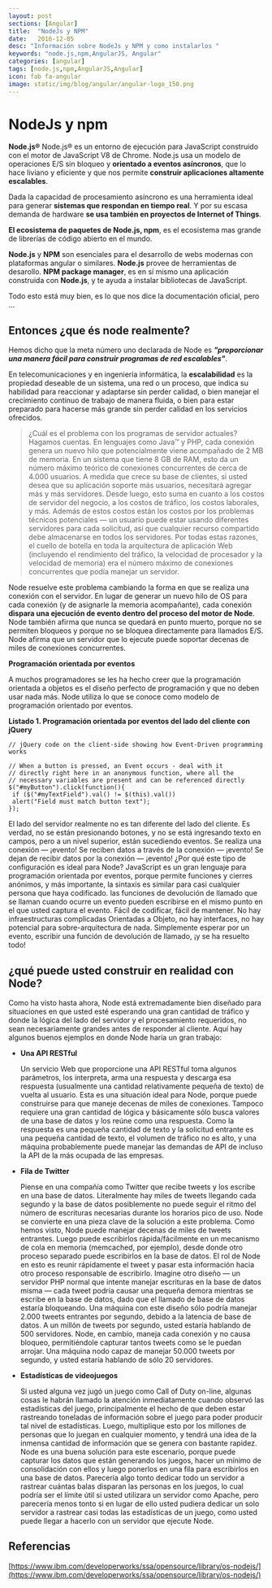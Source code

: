 ```yaml
---
layout: post
sections: [Angular]
title:  "NodeJs y NPM"
date:   2016-12-05
desc: "Información sobre NodeJs y NPM y como instalarlos "
keywords: "node.js,npm,AngularJS, Angular"
categories: [angular]
tags: [node.js,npm,AngularJS,Angular]
icon: fab fa-angular
image: static/img/blog/angular/angular-logo_150.png
---
```


# NodeJs y npm #

**Node.js®** Node.js® es un entorno de ejecución para JavaScript construido con el motor de JavaScript V8 de Chrome. Node.js usa un modelo de operaciones E/S sin bloqueo y **orientado a eventos asíncronos**, que lo hace liviano y eficiente y que nos permite **construir aplicaciones altamente escalables**.

Dada la capacidad de procesamiento asíncrono es una herramienta ideal para generar **sistemas que respondan en tiempo real**. Y por su escasa demanda de hardware **se usa también en proyectos de Internet of Things**.

**El ecosistema de paquetes de Node.js, npm**, es el ecosistema mas grande de librerías de código abierto en el mundo.

**Node.js** y **NPM** son esenciales para el desarrollo de webs modernas con plataformas angular o similares. **Node.js** provee de herramientas de desarollo. **NPM package manager**, es en sí mismo una aplicación construida con **Node.js**, y te ayuda a instalar bibliotecas de JavaScript.

Todo esto está muy bien, es lo que nos dice la documentación oficial, pero ...

## Entonces ¿que és node realmente? ##
<!--more-->
Hemos dicho que la meta número uno declarada de Node es ***"proporcionar una manera fácil para construir programas de red escalables"***.

En telecomunicaciones y en ingeniería informática, la **escalabilidad** es la propiedad deseable de un sistema, una red o un proceso, que indica su habilidad para reaccionar y adaptarse sin perder calidad, o bien manejar el crecimiento continuo de trabajo de manera fluida, o bien para estar preparado para hacerse más grande sin perder calidad en los servicios ofrecidos.

> ¿Cuál es el problema con los programas de servidor actuales? Hagamos cuentas. En lenguajes como Java™ y PHP, cada conexión genera un nuevo hilo que potencialmente viene acompañado de 2 MB de memoria. En un sistema que tiene 8 GB de RAM, esto da un número máximo teórico de conexiones concurrentes de cerca de 4.000 usuarios. A medida que crece su base de clientes, si usted desea que su aplicación soporte más usuarios, necesitará agregar más y más servidores. Desde luego, esto suma en cuanto a los costos de servidor del negocio, a los costos de tráfico, los costos laborales, y más. Además de estos costos están los costos por los problemas técnicos potenciales — un usuario puede estar usando diferentes servidores para cada solicitud, así que cualquier recurso compartido debe almacenarse en todos los servidores. Por todas estas razones, el cuello de botella en toda la arquitectura de aplicación Web (incluyendo el rendimiento del tráfico, la velocidad de procesador y la velocidad de memoria) era el número máximo de conexiones concurrentes que podía manejar un servidor.

Node resuelve este problema cambiando la forma en que se realiza una conexión con el servidor. En lugar de generar un nuevo hilo de OS para cada conexión (y de asignarle la memoria acompañante), cada conexión **dispara una ejecución de evento dentro del proceso del motor de Node**. Node también afirma que nunca se quedará en punto muerto, porque no se permiten bloqueos y porque no se bloquea directamente para llamados E/S. Node afirma que un servidor que lo ejecute puede soportar decenas de miles de conexiones concurrentes.

**Programación orientada por eventos**

A muchos programadores se les ha hecho creer que la programación orientada a objetos es el diseño perfecto de programación y que no deben usar nada más. Node utiliza lo que se conoce como modelo de programación orientado por eventos.

**Listado 1. Programación orientada por eventos del lado del cliente con jQuery**

    // jQuery code on the client-side showing how Event-Driven programming works
    
    // When a button is pressed, an Event occurs - deal with it
    // directly right here in an anonymous function, where all the
    // necessary variables are present and can be referenced directly
    $("#myButton").click(function(){
     if ($("#myTextField").val() != $(this).val())
     alert("Field must match button text");
    });

El lado del servidor realmente no es tan diferente del lado del cliente. Es verdad, no se están presionando botones, y no se está ingresando texto en campos, pero a un nivel superior, están sucediendo eventos. Se realiza una conexión — ¡evento! Se reciben datos a través de la conexión — ¡evento! Se dejan de recibir datos por la conexión — ¡evento!
¿Por qué este tipo de configuración es ideal para Node? JavaScript es un gran lenguaje para programación orientada por eventos, porque permite funciones y cierres anónimos, y más importante, la sintaxis es similar para casi cualquier persona que haya codificado. las funciones de devolución de llamado que se llaman cuando ocurre un evento pueden escribirse en el mismo punto en el que usted captura el evento. Fácil de codificar, fácil de mantener. No hay infraestructuras complicadas Orientadas a Objeto, no hay interfaces, no hay potencial para sobre-arquitectura de nada. Simplemente esperar por un evento, escribir una función de devolución de llamado, ¡y se ha resuelto todo!

## ¿qué puede usted construir en realidad con Node? ##

Como ha visto hasta ahora, Node está extremadamente bien diseñado para situaciones en que usted esté esperando una gran cantidad de tráfico y donde la lógica del lado del servidor y el procesamiento requeridos, no sean necesariamente grandes antes de responder al cliente. Aquí hay algunos buenos ejemplos en donde Node haría un gran trabajo:

- **Una API RESTful**

	Un servicio Web que proporcione una API RESTful toma algunos parámetros, los interpreta, arma una respuesta y descarga esa respuesta (usualmente una cantidad relativamente pequeña de texto) de vuelta al usuario. Esta es una situación ideal para Node, porque puede construirse para que maneje decenas de miles de conexiones. Tampoco requiere una gran cantidad de lógica y básicamente sólo busca valores de una base de datos y los reúne como una respuesta. Como la respuesta es una pequeña cantidad de texto y la solicitud entrante es una pequeña cantidad de texto, el volumen de tráfico no es alto, y una máquina probablemente puede manejar las demandas de API de incluso la API de la más ocupada de las empresas.

- **Fila de Twitter**

	Piense en una compañía como Twitter que recibe tweets y los escribe en una base de datos. Literalmente hay miles de tweets llegando cada segundo y la base de datos posiblemente no puede seguir el ritmo del número de escrituras necesarias durante los horarios pico de uso. Node se convierte en una pieza clave de la solución a este problema. Como hemos visto, Node puede manejar decenas de miles de tweets entrantes. Luego puede escribirlos rápida/fácilmente en un mecanismo de cola en memoria (memcached, por ejemplo), desde donde otro proceso separado puede escribirlos en la base de datos. El rol de Node en esto es reunir rápidamente el tweet y pasar esta información hacia otro proceso responsable de escribirlo. Imagine otro diseño — un servidor PHP normal que intente manejar escrituras en la base de datos misma — cada tweet podría causar una pequeña demora mientras se escribe en la base de datos, dado que el llamado de base de datos estaría bloqueando. Una máquina con este diseño sólo podría manejar 2.000 tweets entrantes por segundo, debido a la latencia de base de datos. A un millón de tweets por segundo, usted estaría hablando de 500 servidores. Node, en cambio, maneja cada conexión y no causa bloqueo, permitiéndole capturar tantos tweets como se le puedan arrojar. Una máquina nodo capaz de manejar 50.000 tweets por segundo, y usted estaría hablando de sólo 20 servidores.

- **Estadísticas de videojuegos**

	Si usted alguna vez jugó un juego como Call of Duty on-line, algunas cosas le habrán llamado la atención inmediatamente cuando observó las estadísticas del juego, principalmente el hecho de que deben estar rastreando toneladas de información sobre el juego para poder producir tal nivel de estadísticas. Luego, multiplique esto por los millones de personas que lo juegan en cualquier momento, y tendrá una idea de la inmensa cantidad de información que se genera con bastante rapidez. Node es una buena solución para este escenario, porque puede capturar los datos que están generando los juegos, hacer un mínimo de consolidación con ellos y luego ponerlos en una fila para escribirlos en una base de datos. Parecería algo tonto dedicar todo un servidor a rastrear cuántas balas disparan las personas en los juegos, lo cual podría ser el límite útil si usted utilizara un servidor como Apache, pero parecería menos tonto si en lugar de ello usted pudiera dedicar un solo servidor a rastrear casi todas las estadísticas de un juego, como usted puede llegar a hacerlo con un servidor que ejecute Node.

## Referencias ##

[https://www.ibm.com/developerworks/ssa/opensource/library/os-nodejs/](https://www.ibm.com/developerworks/ssa/opensource/library/os-nodejs/)